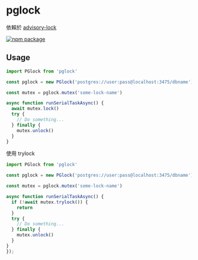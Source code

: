 # pglock

依賴於 [advisory-lock](https://github.com/binded/advisory-lock/blob/master/README.md)

[![npm package](https://nodei.co/npm/pglock.png?downloads=true&downloadRank=true&stars=true)](https://nodei.co/npm/pglock/)

## Usage

```javascript
import PGlock from 'pglock'

const pglock = new PGlock('postgres://user:pass@localhost:3475/dbname')

const mutex = pglock.mutex('some-lock-name')

async function runSerialTaskAsync() {
  await mutex.lock()
  try {
    // Do something...
  } finally {
    mutex.unlock()
  }
}
```

使用 trylock

```javascript
import PGlock from 'pglock'

const pglock = new PGlock('postgres://user:pass@localhost:3475/dbname')

const mutex = pglock.mutex('some-lock-name')

async function runSerialTaskAsync() {
  if (!await mutex.trylock()) {
    return
  }
  try {
    // Do something...
  } finally {
    mutex.unlock()
  }
}
});
```

